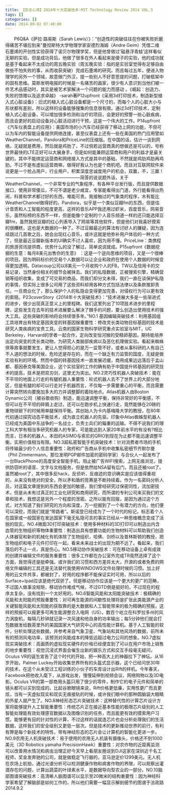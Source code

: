 ```yaml
---
title: 【杂志心得】2014年十大突破技术-MIT Technology Review 2014 VOL.5
tags: []
categories: []
date: 2014-09-02 07:40:00 
---
```



&emsp;&emsp;P6Q&A《萨拉·路易斯（Sarah Lewis）》：“创造性的突破往往在你被失败折磨得痛苦不堪后到来”曼彻斯特大学物理学家安德烈海姆（Andre Geim）凭借二维石墨烯的开创性实验获得了诺贝尔物理学奖，但是他曾做过‘磁悬浮青蛙’这样看似无聊的实验。但是成功背后，他做了很多在外人看起来是傻子的实验，他的成功就是基于看起来不太成功的周五晚实验（周五晚实验：指的是实验室觉得有足够自由做些不怕失败的事，从而收获突破）完成石墨烯的研究。而且每过五年，便进入物理学的另外一个领域，故意做门外汉，提一些别人不好意思提的问题，打破框架中的固有思维。莫斯发明电报的时候是一名痛苦的画家，很少有人意识到当他们被一件艺术品感动时，其实是被艺术家解决一个问题的能力而感动 。《崛起：创造力、失败的馈赠以及追求卓越》 -sarah著P12upfront《采用3d打印技术，制造新型植入式心脏设备》：旧式的植入式心脏设备都是一个尺寸的，而每个人的心脏大小与形状都有差别，所以这样的设备能够搜集的信息很有限。通过3d打印技术，定制植入式心脏设备，可以增加很多检测和治疗的项目，会更好的预警一些心脏疾病，而且会更好的启动设备对心脏活动进行干预，这是一个伟大的工作。P14upfront《汽车仪表盘上的应用》：美国市场的小汽车已经获得了移动上网的功能，不但可以为车内的智能设备提供网络连接，甚至仪表盘上还有一些在美国的热门应用譬如WeatherChannel，Pandora和PriceLine的压缩版。在中国的话，估计一谈到网络，无疑就是费用，然后就是鸡肋了，不过倘若运营商真的想做还是可以的，号称世界最快的LTE正好可以大展身手，但是如何能兼顾运营商和用户的利益才是最关键的，其中不能绑定运营商和网络接入方式是其中的基础，不然就是鸡肋鸡肋再鸡肋，不过不是有虚拟运营商嘛，做得好我认为也是个商机吧。而且对互联网软件来说更是一个抢占用户，行业用户，积累深度忠诚度用户的机会，双赢，不，三赢！—————————————————简答的说说题外话，关于WeatherChannel，一个非常专业的气象程序，有各种平台发行版，而且提供数据接口，使用非常傻瓜，不可不谓是老少咸宜，专家能看得出门道，外行能看得出热闹，科普和学术都讨好的东西，难能可贵。我接触过的气象类的程序，木有能比WeatherChannel做得好的。Pandora，似乎是一个类似豆瓣fm的东西，但是估计音质和人工智能的程度更高，这样的音乐APP我还用过虾米，百度音乐，网易音乐，虽然标榜的东西不一样，但是能像个定制的个人音乐频道一样的还只能选择豆瓣fm，虽然我把豆瓣的红心列表导入了网易等其他软件，但是他们对我喜好摸索的很糟糕，这也是大数据的一种了。不过豆瓣最近的算法有讨好人的嫌疑，因为连续跳过几首歌之后，她会出现红心音乐，或许这就是他弥补用户体验的一种方式了，但是最近豆瓣新版本的UI确实不讨人喜欢，因为用不懂。PriceLine：类携程的旅游资讯提供商，优势什么的没了解过，简单说说就成。P15upfront《数据挖掘的生意：每月8美元出售你的生意》 ：这是一个逆向思维的项目，又是一个很棒的项目。因为明码标价的交易个人数据可以让企业和政府在使用个人数据的时候变得更加透明。Datacoup公司以8美元一个月收购个人的FB，TW以及信用卡的交易记录，当然身份相关的细节会被抹去。我们的私隐数据，正被搜索引擎，精确营销等组织收集，变成了可交易的商品，而我们却分文未得，我们一直在谈保护私隐的事情，但实际上很多公司用了这些资料却用各种方式包括法律以及条款推卸责任。一旦商业化了，那么保护个人的私隐会变得更加完善，对侵权行为可以更有效的索赔。P23coverStory《2014年十大突破技术》：“技术进展大多是一些渐进式的进步，很少出现真正意义上的里程碑。我们这里列出了10项技术进步的里程碑，这些发生在去年的技术进展要么解决了棘手的问题，要么创造出使用技术的强大工具。这些突破的影响将会持续很多年。”NO.1 基因编辑突破技术：利用基因组工具培育出有特定基因突变的转基因猴重要性：修改灵长类动物目标基因的技术是研究人类疾病的宝贵工具。云南的国家生物科学研究重点实验室与MIT，UC Berkeley，Harvard的学者一起合作，定向改变恒河猴的受精卵基因，期待能培养出定向突变的灵长类动物，为研究人类脑部疾病以及恶化机理做实验。看起来蜘蛛侠等故事就要发生，更让人觉得担心的是万一监管不好，或者从事科研的人有自己不人道的想法的时候，危险还是存在的，而在一个缺乏有力监管的国度，无疑是做实验有利的环境。然而中国的转基因技术一直发展迟缓，商用成果远远落后于孟山都、基因泰克等美国企业，这个实验室的工作的确有助于中国提升转基因的研究技术的提高，技术是把双刃剑，这里尤为突出。NO.2灵巧性机器人突破技术：能在不平坦的地面上行走的有腿机器人重要性：轮式机器人去不了世界上的大部分地区，但是有腿的却可以行走对于机器而言，不仅每一步需要重心的平衡，而且需要计算突然转向要施加多大的力并调整脚的着陆地点。Atlas机器人由Boston Dynamic公司（被谷歌收购）制造，能迅速调整平衡，保持非常好的平衡感，不但可以在不平坦的碎屑上走过，还可以在跑步机上快速行走，竟然能够在20磅的重物球砸下的时候用单腿保持平衡。其创始人为卡内基梅隆大学的教授，在80年代初通过探究动态平衡技术，成为直立机器人的先驱。印象中Atlas蜘蛛型机器人已经成为美国中东战争的一名战士，负责士兵们的辎重的运输。不得不说我们的理工科大学有相当多研究机器人的专家，可是能达到人家20年前水平的有没有?相比而言，日本的机器人，本田的ASIMO与索尼的QRIO到现在为止都不能迅速调整平衡，实用价值相当有限。NO.3超私密智能手机突破技术：针对消费者市场的手机将传输最少的个人信息重要性：政府和广告商从手机中收集私密细节齐默尔曼（Phil Zimmermann，那位发明PGP邮件加密的密码学家）与合伙人一起发布了一台BlackPhone的高度安全智能手机，阻止被广告WIFI搜索，上网无痕浏览，提供防窃听的语音、文字与文档服务，但是依然给NSA留有后门，而且还被root了。虽然被root了，其中很多反hack，反侦听，反痕迹的意识确实是应该值得重视的，从来没有绝对的安全，所以矛和盾的竞赛是不断持续着。作为一名密码分析人员，对这篇文章提到的东西会更加的敏感，我们曾经研究过保密同性，流加密技术，但是从未有过真正的工业化研究和商用研究，而所谓的专利公司来买我们的文章和技术，我想这是另外一个程度的泄密。之所以能有回报，是因为通过这个方式，对方知道了我们研究的方向和深度，万一挖掘到了一个有潜力的方向，他们便可以深挖，而我们就是“带路者”。斯诺登已经成为了一个时代的标记，标志着个人在国家或一般国家在发达国家下毫无私隐可言的事实已经从一种思维概念变成了活脱的现实。NO.4微距3D打印突破技术：使用多种材料的3D打印可以制造出内含血管的生物组织等物体重要性：制造出具有想要功能的生物材料可以帮助我们创造人体器官和新的机械化有机体除了生物组织，哈佛、剑桥以及普林斯顿的教授，把生物组织和电子元件打印在一起，看来未来战士的出现为期不远了。看起来，我们落后的不止一点，真是伤心。NO.5移动协作突破技术：可在移动设备上卓有成效的创建并编辑文件的服务重要性：很多工作都在办公室外完成TR竟然选择了这个方面，我觉得还是挺牵强。或许我们的习惯和西方差异太大，开源的或者免费的网络文件编辑的工具还是无法替代我使用WINDOWS文件处理时候的习惯。加上好用的云文件共享，都被封了，好用的程序都不能保证实时可用，所以以后的Surface+Ipad应该是绝代双骄了。但是移动协作应该是一个更大的更广的范畴，不过国人做事没规矩，移动协作难成气候，不过GTD倒是挺好的，不过现在的程序太复杂，没有找到一个太好用的。NO.6智能风能和太阳能突破技术：极精确的风能和太阳能的预报重要性：对可再生能源的间歇性处理将是扩张此类能源产业的关键智能风能和太阳能的获取靠的是大数据和人工智能带来的极为精确的预报，这样的预报可以报更多可再生能源整合入电网（US）。数百个屹立在科罗拉多州的风力涡旋机，每隔几秒钟就记录一次风速和他自身的功率输出；每5分钟他们就会打包数据发给数英里外的美国国家大气研究中心的高性能计算机。基于人工智能的软件，分析处理这些数据，并参考来自气象卫星、气象站和其他风场的数据，前所未有的预测风电功率，该预测对风能成本的降低远超过电力公司的想象。NO.7虚拟现实突破技术：高画质的虚拟现实硬件的价格已经便宜到了可以在用户市场上销售的地步重要性：视觉沉浸式界面会催生出新的娱乐方式和交互手段毫无疑问，Oculus VR的诞生宣告了这个时代的开始，把一种高大上的神器拉下了神坛。从16岁开始，Palmer Luckey开始收集世界所有的头盔式显示器，这个已经问世30年的技术，在这个从未受过工程训练的小伙子的车库设计出Rift的样机。今年春天，Facebook把他收入麾下，从游戏出发，慢慢延伸到视频会议、网络购物以及3D电影。Oculus VR的第一部商用头盔只用了很少的零件，制作它的电子元件和简单的镜头都可以买到现成的。比起谷歌眼镜来说，Rift价格更低廉，实用性更广而且更炫，当有一天虚拟现实和现实无痕接轨的时候，或许我们眼中的那种圆脑袋大眼睛的外星人就产生了。NO.8神经形态芯片突破技术：这种替代性的计算芯片设计方案将能够提升人工智能重要性：传统芯片正在接近基本性能的极限芯片级别的人工智能处理能有效处理感官数据以及图像识别的任务，而且能更有效的摸索用户习惯，能够更有目的针对性的计算，不过这样的话就连芯片也会分析处理我们的生活数据，这样我们的安全级别又更低一层次。但是技术的更新推动世界的前行，有利有弊是每个新技术的特性，带有神经形态的芯片会让计算机的智能化更进一步。NO.9农用无人机突破技术：易于使用的农用无人机装有摄像头，价格还不到1000美元（3D Robotics yamaha PrecisionHawk）重要性：对农作物的近距离监测可以改善用水情况和病虫治理正好今天早上看朋友圈说到DJI这家在深圳近千名工程师，奖金发奔驰的公司，就是做稳定飞行器的，亚马逊定价1299美元。无人机在农场上航拍，通过光谱分析可以检测健康作物和病害作物的界限，可以观察出灌溉存在的问题，计算出蔬菜的叶绿素水平，是数据导向型农业的一部分。NO.10脑部图谱突破技术：高清晰人脑图谱可以显示至20微米的结构重要性：因为神经科学家希望了解脑部是如何工作的，所以他们需要一幅显示解剖细节的图谱于法政路2014.9.2